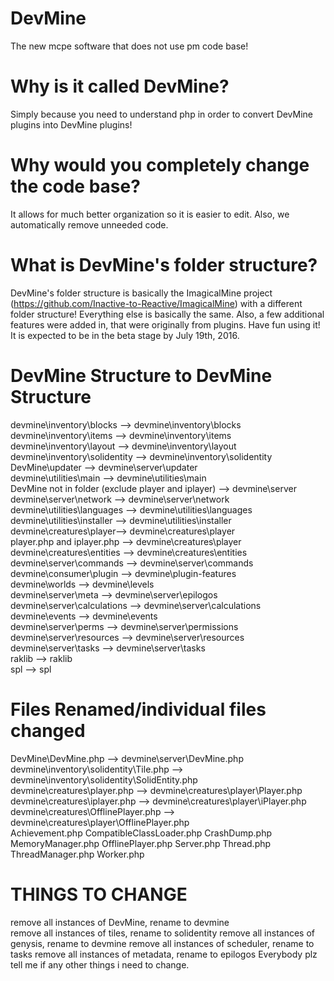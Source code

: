 # DevMine
The new mcpe software that does not use pm code base! 

# Why is it called DevMine?
Simply because you need to understand php in order to convert DevMine plugins into DevMine plugins!

# Why would you completely change the code base?
It allows for much better organization so it is easier to edit. Also, we automatically remove unneeded code.

# What is DevMine's folder structure?
DevMine's folder structure is basically the ImagicalMine project (https://github.com/Inactive-to-Reactive/ImagicalMine) with a different folder structure! Everything else is basically the same. Also, a few additional features were added in, that were originally from plugins. Have fun using it! It is expected to be in the beta stage by July 19th, 2016.

# DevMine Structure to DevMine Structure
devmine\inventory\blocks --> devmine\inventory\blocks<br>
devmine\inventory\items --> devmine\inventory\items <br>
devmine\inventory\layout --> devmine\inventory\layout <br>
devmine\inventory\solidentity --> devmine\inventory\solidentity <br>
DevMine\updater --> devmine\server\updater <br>
devmine\utilities\main --> devmine\utilities\main <br>
DevMine not in folder (exclude player and iplayer) --> devmine\server <br>
devmine\server\network --> devmine\server\network <br>
devmine\utilities\languages --> devmine\utilities\languages <br>
devmine\utilities\installer --> devmine\utilities\installer <br>
devmine\creatures\player--> devmine\creatures\player <br>
player.php and iplayer.php --> devmine\creatures\player  <br>
devmine\creatures\entities --> devmine\creatures\entities <br>
devmine\server\commands --> devmine\server\commands <br>
devmine\consumer\plugin --> devmine\plugin-features <br>
devmine\worlds --> devmine\levels <br>
devmine\server\meta --> devmine\server\epilogos <br>
devmine\server\calculations --> devmine\server\calculations <br>
devmine\events --> devmine\events <br>
devmine\server\perms --> devmine\server\permissions <br>
devmine\server\resources --> devmine\server\resources <br>
devmine\server\tasks --> devmine\server\tasks <br>
raklib --> raklib <br>
spl --> spl <br>

# Files Renamed/individual files changed
DevMine\DevMine.php --> devmine\server\DevMine.php <br>
devmine\inventory\solidentity\Tile.php --> devmine\inventory\solidentity\SolidEntity.php <br>
devmine\creatures\player.php --> devmine\creatures\player\Player.php  <br>
devmine\creatures\iplayer.php --> devmine\creatures\player\iPlayer.php  <br>
devmine\creatures\OfflinePlayer.php --> devmine\creatures\player\OfflinePlayer.php  <br>
Achievement.php
CompatibleClassLoader.php
CrashDump.php
MemoryManager.php
OfflinePlayer.php
Server.php
Thread.php
ThreadManager.php
Worker.php

# THINGS TO CHANGE
remove all instances of DevMine, rename to devmine <br>
remove all instances of tiles, rename to solidentity
remove all instances of genysis, rename to devmine
remove all instances of scheduler, rename to tasks
remove all instances of metadata, rename to epilogos
Everybody plz tell me if any other things i need to change.
